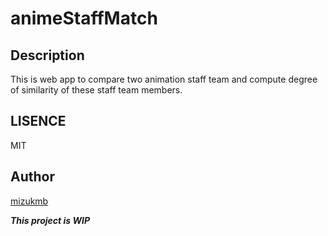 # animeStaffMatch
## Description
This is web app to compare two animation staff team and compute degree of similarity of these staff team members.

## LISENCE
MIT

## Author
[mizukmb](https://twitter.com/mizukmb/)

***This project is WIP***
